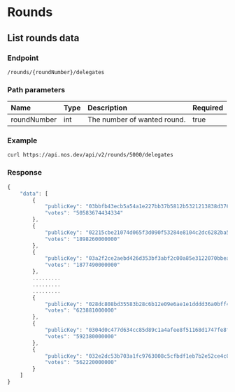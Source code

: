 # Rounds

## List rounds data

### Endpoint

```
/rounds/{roundNumber}/delegates
```

### Path parameters

| Name | Type | Description | Required |
| :--- | :--- | :--- | :--- |
| roundNumber | int | The number of wanted round. | true |

### Example

```
curl https://api.nos.dev/api/v2/rounds/5000/delegates
```

### Response

```javascript
{
    "data": [
        {
            "publicKey": "03bbfb43ecb5a54a1e227bb37b5812b5321213838d376e2b455b6af78442621dec",
            "votes": "50583674434334"
        },
        {
            "publicKey": "02215cbe21074d065f3d090f53284e8104c2dc6282ba50bf155adcdfdbcfe325d5",
            "votes": "1898260000000"
        },
        {
            "publicKey": "03a2f2ce2aebd426d353bf3abf2c00a85e3122070bbeaa04b73eba2a6119dbc620",
            "votes": "1877490000000"
        },
        .........
        .........
        ......... 
        {
            "publicKey": "028dc808bd35583b28c6b12e09e6ae1e1dddd36a0bff4e5467d95d920b3caa4867",
            "votes": "623881000000"
        },
        {
            "publicKey": "0304d0c477d634cc85d89c1a4afee8f51168d1747fe8fd79cabc26565e49eb8a7a",
            "votes": "592380000000"
        },
        {
            "publicKey": "032e2dc53b703a1fc9763008c5cfbdf1eb7b2e52ce4c0998b790b5d08430e3720a",
            "votes": "562220000000"
        }
    ]
}
```


